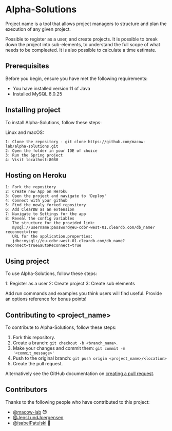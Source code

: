 # Alpha-Solutions

Project name is a tool that allows project managers to structure and plan the execution of any given project.

Possible to register as a user, and create projects. It is possible to break down the project into sub-elements, to understand the full scope of what needs to be compleeted.
It is also possible to calculate a time estimate.
## Prerequisites

Before you begin, ensure you have met the following requirements:
* You have installed version 11 of Java 
* Installed MySQL 8.0.25


## Installing project

To install Alpha-Solutions, follow these steps:

Linux and macOS:
```
1: Clone the repository - git clone https://github.com/macow-lab/alpha-solutions.git
2: Open the folder in your IDE of choice
3: Run the Spring project
4: Visit localhost:8080
```

## Hosting on Heroku
```
1: Fork the repository
2: Create new App on Heroku
3: Open the project and navigate to 'Deploy'
4: Connect with your github
5: Find the newly forked repository
6: Add ClearDB as an extension
7: Navigate to Settings for the app
8: Reveal the config variables
   The structure for the provided link: 
   mysql://username:password@eu-cdbr-west-01.cleardb.com/db_name?reconnect=true
   URL for the application.properties:
   jdbc:mysql://eu-cdbr-west-01.cleardb.com/db_name?reconnect=true&autoReconnect=true
```
## Using project

To use Alpha-Solutions, follow these steps:

1: Register as a user
2: Create project
3: Create sub elements

Add run commands and examples you think users will find useful. Provide an options reference for bonus points!

## Contributing to <project_name>
<!--- If your README is long or you have some specific process or steps you want contributors to follow, consider creating a separate CONTRIBUTING.md file--->
To contribute to Alpha-Solutions, follow these steps:

1. Fork this repository.
2. Create a branch: `git checkout -b <branch_name>`.
3. Make your changes and commit them: `git commit -m '<commit_message>'`
4. Push to the original branch: `git push origin <project_name>/<location>`
5. Create the pull request.

Alternatively see the GitHub documentation on [creating a pull request](https://help.github.com/en/github/collaborating-with-issues-and-pull-requests/creating-a-pull-request).

## Contributors

Thanks to the following people who have contributed to this project:

* [@macow-lab](https://github.com/macow-lab) 😈
* [@JensLundJoergensen](https://github.com/JensLundJoergensen)
* [@isabelPatulski](https://github.com/isabelPatulski) 🐛
